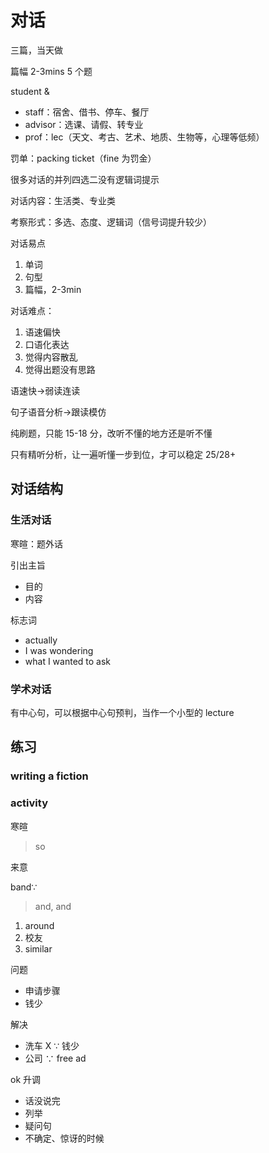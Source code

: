 # 对话

三篇，当天做

篇幅 2-3mins 5 个题

student &

- staff：宿舍、借书、停车、餐厅
- advisor：选课、请假、转专业
- prof：lec（天文、考古、艺术、地质、生物等，心理等低频）

罚单：packing ticket（fine 为罚金）

很多对话的并列四选二没有逻辑词提示

对话内容：生活类、专业类

考察形式：多选、态度、逻辑词（信号词提升较少）

对话易点

1. 单词
2. 句型
3. 篇幅，2-3min

对话难点：

1. 语速偏快
2. 口语化表达
3. 觉得内容散乱
4. 觉得出题没有思路

语速快->弱读连读

句子语音分析->跟读模仿

纯刷题，只能 15-18 分，改听不懂的地方还是听不懂

只有精听分析，让一遍听懂一步到位，才可以稳定 25/28+

## 对话结构

### 生活对话

寒暄：题外话

引出主旨

- 目的
- 内容

标志词

- actually
- I was wondering
- what I wanted to ask

### 学术对话

有中心句，可以根据中心句预判，当作一个小型的 lecture

## 练习

### writing a fiction

### activity

寒暄

> so

来意

band∵

> and, and

1. around
2. 校友
3. similar

问题

- 申请步骤
- 钱少

解决

- 洗车 X
  ∵ 钱少
- 公司
  ∵ free ad

ok 升调

- 话没说完
- 列举
- 疑问句
- 不确定、惊讶的时候
